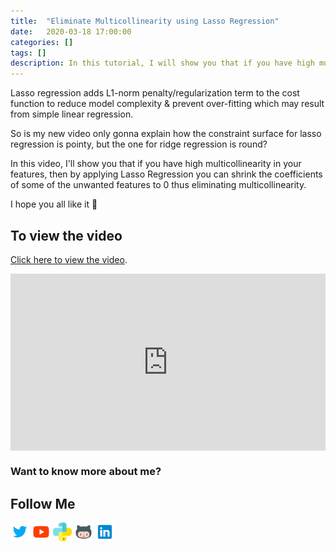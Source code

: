 ```yaml
---
title:  "Eliminate Multicollinearity using Lasso Regression"
date:   2020-03-18 17:00:00
categories: []
tags: []
description: In this tutorial, I will show you that if you have high multicollinearity in your features, then by applying Lasso Regression you can shrink the coefficients of some of the unwanted features to 0.
---
```


Lasso regression adds L1-norm penalty/regularization term to the cost function to reduce model complexity & prevent over-fitting which may result from simple linear regression.

So is my new video only gonna explain how the constraint surface for lasso regression is pointy, but the one for ridge regression is round?

In this video, I'll show you that if you have high multicollinearity in your features, then by applying Lasso Regression you can shrink the coefficients of some of the unwanted features to 0 thus eliminating multicollinearity.

I hope you all like it 🙂

## To view the video

<p> <a href="https://www.youtube.com/watch?v=FD9xdc1OEZY">Click here to view the video</a>.</p>

<div style="position: relative; padding-bottom: 56.25%; height: 0; overflow: hidden;">
  <iframe src="https://www.youtube.com/embed/FD9xdc1OEZY" style="position: absolute; top: 0; left: 0; width: 100%; height: 100%; border:0;" allowfullscreen title="YouTube Video"></iframe>
</div>

### Want to know more about me?
## Follow Me
<a href="https://twitter.com/_bhaveshbhatt" target="_blank"><img class="ai-subscribed-social-icon" src="/assets/images/tw.png" width="30"></a>
<a href="https://www.youtube.com/bhaveshbhatt8791/" target="_blank"><img class="ai-subscribed-social-icon" src="/assets/images/ytb.png" width="30"></a>
<a href="https://www.youtube.com/PythonTricks/" target="_blank"><img class="ai-subscribed-social-icon" src="/assets/images/python_logo.png" width="30"></a>
<a href="https://github.com/bhattbhavesh91" target="_blank"><img class="ai-subscribed-social-icon" src="/assets/images/gthb.png" width="30"></a>
<a href="https://www.linkedin.com/in/bhattbhavesh91/" target="_blank"><img class="ai-subscribed-social-icon" src="/assets/images/lnkdn.png" width="30"></a>
